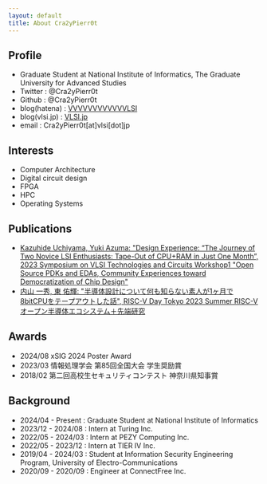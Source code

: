 ```yaml
---
layout: default
title: About Cra2yPierr0t
---
```

## Profile
- Graduate Student at National Institute of Informatics, The Graduate University for Advanced Studies
- Twitter : @Cra2yPierr0t
- Github : @Cra2yPierr0t
- blog(hatena) : [VVVVVVVVVVVVLSI](https://cra2ypierr0t.hatenablog.jp/)
- blog(vlsi.jp) : [VLSI.jp](vlsi.jp)
- email : Cra2yPierr0t[at]vlsi[dot]jp

## Interests
- Computer Architecture
- Digital circuit design 
- FPGA
- HPC
- Operating Systems

## Publications

- [Kazuhide Uchiyama, Yuki Azuma: "Design Experience: “The Journey of Two Novice LSI Enthusiasts: Tape-Out of CPU+RAM in Just One Month”, 2023 Symposium on VLSI Technologies and Circuits Workshop1 "Open Source PDKs and EDAs, Community Experiences toward Democratization of Chip Design"](https://www.vlsisymposium.org/workshop1.html)
- [内山 一秀, 東 佑輝: "半導体設計について何も知らない素人が1ヶ月で8bitCPUをテープアウトした話", RISC-V Day Tokyo 2023 Summer RISC-Vオープン半導体エコシステム＋先端研究](https://riscv.or.jp/risc-v-day-tokyo-2023-summer/)

## Awards

- 2024/08 xSIG 2024 Poster Award
- 2023/03 情報処理学会 第85回全国大会 学生奨励賞
- 2018/02 第二回高校生セキュリティコンテスト 神奈川県知事賞

## Background
- 2024/04 - Present : Graduate Student at National Institute of Informatics
- 2023/12 - 2024/08 : Intern at Turing  Inc.
- 2022/05 - 2024/03 : Intern at PEZY Computing Inc.
- 2022/05 - 2023/12 : Intern at TIER IV  Inc.
- 2019/04 - 2024/03 : Student at Information Security Engineering Program, University of Electro-Communications
- 2020/09 - 2020/09 : Engineer at ConnectFree Inc.
